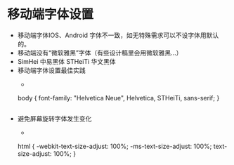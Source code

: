 # 移动端字体设置
- 移动端字体IOS、Android 字体不一致，如无特殊需求可以不设字体用默认的。
- 移动端没有“微软雅黑”字体（有些设计稿里会用微软雅黑...）
- SimHei  中易黑体   STHeiTi 华文黑体
- 移动端字体设置最佳实践
  * ```CSS
  body {
    font-family: "Helvetica Neue", Helvetica, STHeiTi, sans-serif;
}
  ```
- 避免屏幕旋转字体发生变化
    * ```CSS
    html {
        -webkit-text-size-adjust: 100%;
        -ms-text-size-adjust: 100%;
        text-size-adjust: 100%;
    }
    ```
